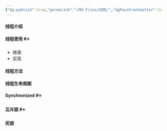 ```yaml
---
{"dg-publish":true,"permalink":"/Md Files/线程/","dgPassFrontmatter":true}
---
```


#### 线程介绍

#### 线程使用 #⭐️ 
- 继承
- 实现
#### 线程方法

#### 线程生命周期

#### Synchronized #⭐️ 

#### 互斥锁 #⭐️ 

#### 死锁